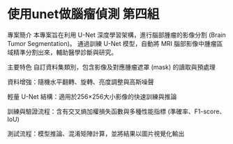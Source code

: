 # 使用unet做腦瘤偵測 第四組
專案簡介
本專案旨在利用 U-Net 深度學習架構，進行腦部腫瘤的影像分割 (Brain Tumor Segmentation)。
通過訓練 U-Net 模型，自動將 MRI 腦部影像中腫瘤區域精準分割出來，輔助醫學診斷與研究。

主要特色
自訂資料集類別，包含影像及對應腫瘤遮罩 (mask) 的讀取與預處理

資料增強：隨機水平翻轉、旋轉、亮度調整與高斯噪聲

輕量 U-Net 結構：適用於256×256大小影像的快速訓練與推論

訓練與驗證流程：含有交叉熵加權損失函數與多種性能指標 (準確率、F1-score、IoU)

測試流程：模型推論、混淆矩陣計算，並將結果以圖片視覺化輸出
